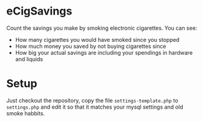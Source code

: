 # eCigSavings
Count the savings you make by smoking electronic cigarettes.
You can see:  

* How many cigarettes you would have smoked since you stopped  
* How much money you saved by not buying cigarettes since  
* How big your actual savings are including your spendings in hardware and liquids

# Setup
Just checkout the repository, copy the file `settings-template.php` to `settings.php` and edit it so that it matches your mysql settings and old smoke habbits.

